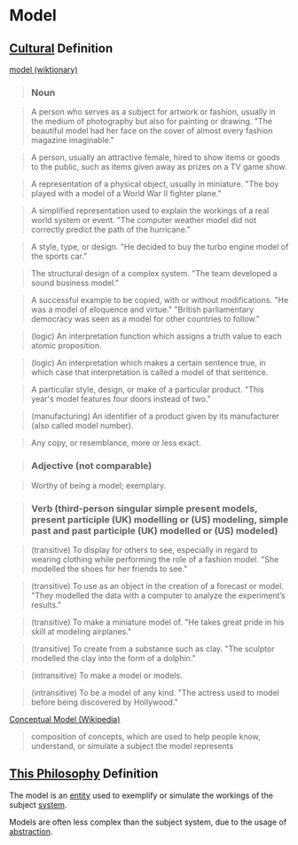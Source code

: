 # Model

## [Cultural](./culture.md) Definition

<a href="http://en.wiktionary.org/wiki/model" target="_blank">model (wiktionary)</a>

> ### Noun

> A person who serves as a subject for artwork or fashion, usually in the medium of photography but also for painting or drawing. "The beautiful model had her face on the cover of almost every fashion magazine imaginable."

> A person, usually an attractive female, hired to show items or goods to the public, such as items given away as prizes on a TV game show.

> A representation of a physical object, usually in miniature. "The boy played with a model of a World War II fighter plane."

> A simplified representation used to explain the workings of a real world system or event. "The computer weather model did not correctly predict the path of the hurricane."

> A style, type, or design. "He decided to buy the turbo engine model of the sports car."

> The structural design of a complex system. "The team developed a sound business model."

> A successful example to be copied, with or without modifications. "He was a model of eloquence and virtue." "British parliamentary democracy was seen as a model for other countries to follow."

> (logic) An interpretation function which assigns a truth value to each atomic proposition.

> (logic) An interpretation which makes a certain sentence true, in which case that interpretation is called a model of that sentence.

> A particular style, design, or make of a particular product. "This year's model features four doors instead of two."

> (manufacturing) An identifier of a product given by its manufacturer (also called model number).

> Any copy, or resemblance, more or less exact.

> ### Adjective (not comparable)

> Worthy of being a model; exemplary.

> ### Verb (third-person singular simple present models, present participle (UK) modelling or (US) modeling, simple past and past participle (UK) modelled or (US) modeled)

> (transitive) To display for others to see, especially in regard to wearing clothing while performing the role of a fashion model. "She modelled the shoes for her friends to see."

> (transitive) To use as an object in the creation of a forecast or model. "They modelled the data with a computer to analyze the experiment’s results."

> (transitive) To make a miniature model of. "He takes great pride in his skill at modeling airplanes."

> (transitive) To create from a substance such as clay. "The sculptor modelled the clay into the form of a dolphin."

> (intransitive) To make a model or models.

> (intransitive) To be a model of any kind. "The actress used to model before being discovered by Hollywood."

<a href="https://en.wikipedia.org/wiki/Conceptual_model" target="_blank">Conceptual Model (Wikipedia)</a>

> composition of concepts, which are used to help people know, understand, or simulate a subject the model represents

## [This Philosophy](./this-philosophy.md) Definition

The model is an [entity](./entity.md) used to exemplify or simulate the workings of the subject [system](./system.md).

Models are often less complex than the subject system, due to the usage of [abstraction](./abstraction.md).
